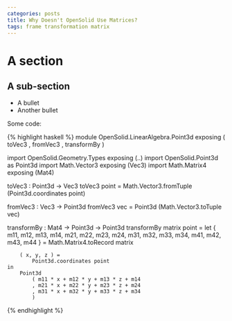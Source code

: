```yaml
---
categories: posts
title: Why Doesn't OpenSolid Use Matrices?
tags: frame transformation matrix
---
```


# A section

## A sub-section

  - A bullet
  - Another bullet

Some code:

{% highlight haskell %}
module OpenSolid.LinearAlgebra.Point3d
    exposing
        ( toVec3
        , fromVec3
        , transformBy
        )

import OpenSolid.Geometry.Types exposing (..)
import OpenSolid.Point3d as Point3d
import Math.Vector3 exposing (Vec3)
import Math.Matrix4 exposing (Mat4)


toVec3 : Point3d -> Vec3
toVec3 point =
    Math.Vector3.fromTuple (Point3d.coordinates point)


fromVec3 : Vec3 -> Point3d
fromVec3 vec =
    Point3d (Math.Vector3.toTuple vec)


transformBy : Mat4 -> Point3d -> Point3d
transformBy matrix point =
    let
        { m11, m12, m13, m14, m21, m22, m23, m24, m31, m32, m33, m34, m41, m42, m43, m44 } =
            Math.Matrix4.toRecord matrix

        ( x, y, z ) =
            Point3d.coordinates point
    in
        Point3d
            ( m11 * x + m12 * y + m13 * z + m14
            , m21 * x + m22 * y + m23 * z + m24
            , m31 * x + m32 * y + m33 * z + m34
            )
{% endhighlight %}